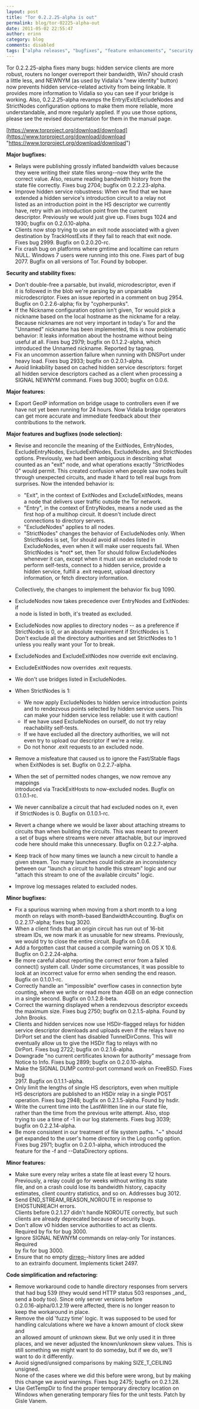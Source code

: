 ```yaml
---
layout: post
title: "Tor 0.2.2.25-alpha is out"
permalink: blog/tor-02225-alpha-out
date: 2011-05-02 22:55:47
author: erinn
category: blog
comments: disabled
tags: ["alpha releases", "bugfixes", "feature enhancements", "security fixes", "strictnodes", "tor"]
---
```


Tor 0.2.2.25-alpha fixes many bugs: hidden service clients are more  
 robust, routers no longer overreport their bandwidth, Win7 should crash  
 a little less, and NEWNYM (as used by Vidalia's "new identity" button)  
 now prevents hidden service-related activity from being linkable. It  
 provides more information to Vidalia so you can see if your bridge is  
 working. Also, 0.2.2.25-alpha revamps the Entry/Exit/ExcludeNodes and  
 StrictNodes configuration options to make them more reliable, more  
 understandable, and more regularly applied. If you use those options,  
 please see the revised documentation for them in the manual page.

[https://www.torproject.org/download/download](https://www.torproject.org/download/download "https://www.torproject.org/download/download")

**Major bugfixes:**

-   Relays were publishing grossly inflated bandwidth values because  
     they were writing their state files wrong--now they write the  
     correct value. Also, resume reading bandwidth history from the  
     state file correctly. Fixes bug 2704; bugfix on 0.2.2.23-alpha.
-   Improve hidden service robustness: When we find that we have  
     extended a hidden service's introduction circuit to a relay not  
     listed as an introduction point in the HS descriptor we currently  
     have, retry with an introduction point from the current  
     descriptor. Previously we would just give up. Fixes bugs 1024 and  
     1930; bugfix on 0.2.0.10-alpha.
-   Clients now stop trying to use an exit node associated with a given  
     destination by TrackHostExits if they fail to reach that exit node.  
     Fixes bug 2999. Bugfix on 0.2.0.20-rc.
-   Fix crash bug on platforms where gmtime and localtime can return  
     NULL. Windows 7 users were running into this one. Fixes part of bug  
     2077. Bugfix on all versions of Tor. Found by boboper.

**Security and stability fixes:**

-   Don't double-free a parsable, but invalid, microdescriptor, even if  
     it is followed in the blob we're parsing by an unparsable  
     microdescriptor. Fixes an issue reported in a comment on bug 2954.  
     Bugfix on 0.2.2.6-alpha; fix by "cypherpunks".
-   If the Nickname configuration option isn't given, Tor would pick a  
     nickname based on the local hostname as the nickname for a relay.  
     Because nicknames are not very important in today's Tor and the  
     "Unnamed" nickname has been implemented, this is now problematic  
     behavior: It leaks information about the hostname without being  
     useful at all. Fixes bug 2979; bugfix on 0.1.2.2-alpha, which  
     introduced the Unnamed nickname. Reported by tagnaq.
-   Fix an uncommon assertion failure when running with DNSPort under  
     heavy load. Fixes bug 2933; bugfix on 0.2.0.1-alpha.
-   Avoid linkability based on cached hidden service descriptors: forget  
     all hidden service descriptors cached as a client when processing a  
     SIGNAL NEWNYM command. Fixes bug 3000; bugfix on 0.0.6.

**Major features:**

-   Export GeoIP information on bridge usage to controllers even if we  
     have not yet been running for 24 hours. Now Vidalia bridge operators  
     can get more accurate and immediate feedback about their  
     contributions to the network.

**Major features and bugfixes (node selection):**

-   Revise and reconcile the meaning of the ExitNodes, EntryNodes,  
     ExcludeEntryNodes, ExcludeExitNodes, ExcludeNodes, and StrictNodes  
     options. Previously, we had been ambiguous in describing what  
     counted as an "exit" node, and what operations exactly "StrictNodes  
     0" would permit. This created confusion when people saw nodes built  
     through unexpected circuits, and made it hard to tell real bugs from  
     surprises. Now the intended behavior is:
    -   "Exit", in the context of ExitNodes and ExcludeExitNodes, means  
         a node that delivers user traffic outside the Tor network.
    -   "Entry", in the context of EntryNodes, means a node used as the  
         first hop of a multihop circuit. It doesn't include direct  
         connections to directory servers.
    -   "ExcludeNodes" applies to all nodes.
    -   "StrictNodes" changes the behavior of ExcludeNodes only. When  
         StrictNodes is set, Tor should avoid all nodes listed in  
         ExcludeNodes, even when it will make user requests fail. When  
         StrictNodes is \*not\* set, then Tor should follow ExcludeNodes  
         whenever it can, except when it must use an excluded node to  
         perform self-tests, connect to a hidden service, provide a  
         hidden service, fulfill a .exit request, upload directory  
         information, or fetch directory information.

    Collectively, the changes to implement the behavior fix bug 1090.
-   ExcludeNodes now takes precedence over EntryNodes and ExitNodes: if  
     a node is listed in both, it's treated as excluded.
-   ExcludeNodes now applies to directory nodes -- as a preference if  
     StrictNodes is 0, or an absolute requirement if StrictNodes is 1.  
     Don't exclude all the directory authorities and set StrictNodes to 1  
     unless you really want your Tor to break.
-   ExcludeNodes and ExcludeExitNodes now override exit enclaving.
-   ExcludeExitNodes now overrides .exit requests.
-   We don't use bridges listed in ExcludeNodes.
-   When StrictNodes is 1:
    -   We now apply ExcludeNodes to hidden service introduction points  
         and to rendezvous points selected by hidden service users. This  
         can make your hidden service less reliable: use it with caution!
    -   If we have used ExcludeNodes on ourself, do not try relay  
         reachability self-tests.
    -   If we have excluded all the directory authorities, we will not  
         even try to upload our descriptor if we're a relay.
    -   Do not honor .exit requests to an excluded node.
-   Remove a misfeature that caused us to ignore the Fast/Stable flags  
     when ExitNodes is set. Bugfix on 0.2.2.7-alpha.
-   When the set of permitted nodes changes, we now remove any mappings  
     introduced via TrackExitHosts to now-excluded nodes. Bugfix on  
     0.1.0.1-rc.
-   We never cannibalize a circuit that had excluded nodes on it, even  
     if StrictNodes is 0. Bugfix on 0.1.0.1-rc.
-   Revert a change where we would be laxer about attaching streams to  
     circuits than when building the circuits. This was meant to prevent  
     a set of bugs where streams were never attachable, but our improved  
     code here should make this unnecessary. Bugfix on 0.2.2.7-alpha.
-   Keep track of how many times we launch a new circuit to handle a  
     given stream. Too many launches could indicate an inconsistency  
     between our "launch a circuit to handle this stream" logic and our  
     "attach this stream to one of the available circuits" logic.
-   Improve log messages related to excluded nodes.

**Minor bugfixes:**

-   Fix a spurious warning when moving from a short month to a long  
     month on relays with month-based BandwidthAccounting. Bugfix on  
     0.2.2.17-alpha; fixes bug 3020.
-   When a client finds that an origin circuit has run out of 16-bit  
     stream IDs, we now mark it as unusable for new streams. Previously,  
     we would try to close the entire circuit. Bugfix on 0.0.6.
-   Add a forgotten cast that caused a compile warning on OS X 10.6.  
     Bugfix on 0.2.2.24-alpha.
-   Be more careful about reporting the correct error from a failed  
     connect() system call. Under some circumstances, it was possible to  
     look at an incorrect value for errno when sending the end reason.  
     Bugfix on 0.1.0.1-rc.
-   Correctly handle an "impossible" overflow cases in connection byte  
     counting, where we write or read more than 4GB on an edge connection  
     in a single second. Bugfix on 0.1.2.8-beta.
-   Correct the warning displayed when a rendezvous descriptor exceeds  
     the maximum size. Fixes bug 2750; bugfix on 0.2.1.5-alpha. Found by  
     John Brooks.
-   Clients and hidden services now use HSDir-flagged relays for hidden  
     service descriptor downloads and uploads even if the relays have no  
     DirPort set and the client has disabled TunnelDirConns. This will  
     eventually allow us to give the HSDir flag to relays with no  
     DirPort. Fixes bug 2722; bugfix on 0.2.1.6-alpha.
-   Downgrade "no current certificates known for authority" message from  
     Notice to Info. Fixes bug 2899; bugfix on 0.2.0.10-alpha.
-   Make the SIGNAL DUMP control-port command work on FreeBSD. Fixes bug  
     2917. Bugfix on 0.1.1.1-alpha.
-   Only limit the lengths of single HS descriptors, even when multiple  
     HS descriptors are published to an HSDir relay in a single POST  
     operation. Fixes bug 2948; bugfix on 0.2.1.5-alpha. Found by hsdir.
-   Write the current time into the LastWritten line in our state file,  
     rather than the time from the previous write attempt. Also, stop  
     trying to use a time of -1 in our log statements. Fixes bug 3039;  
     bugfix on 0.2.2.14-alpha.
-   Be more consistent in our treatment of file system paths. "\~" should  
     get expanded to the user's home directory in the Log config option.  
     Fixes bug 2971; bugfix on 0.2.0.1-alpha, which introduced the  
     feature for the -f and --DataDirectory options.

**Minor features:**

-   Make sure every relay writes a state file at least every 12 hours.  
     Previously, a relay could go for weeks without writing its state  
     file, and on a crash could lose its bandwidth history, capacity  
     estimates, client country statistics, and so on. Addresses bug 3012.
-   Send END\_STREAM\_REASON\_NOROUTE in response to EHOSTUNREACH errors.  
     Clients before 0.2.1.27 didn't handle NOROUTE correctly, but such  
     clients are already deprecated because of security bugs.
-   Don't allow v0 hidden service authorities to act as clients.  
     Required by fix for bug 3000.
-   Ignore SIGNAL NEWNYM commands on relay-only Tor instances. Required  
     by fix for bug 3000.
-   Ensure that no empty [dirreq-](read|write)-history lines are added  
     to an extrainfo document. Implements ticket 2497.

**Code simplification and refactoring:**

-   Remove workaround code to handle directory responses from servers  
     that had bug 539 (they would send HTTP status 503 responses \_and\_  
     send a body too). Since only server versions before  
     0.2.0.16-alpha/0.1.2.19 were affected, there is no longer reason to  
     keep the workaround in place.
-   Remove the old 'fuzzy time' logic. It was supposed to be used for  
     handling calculations where we have a known amount of clock skew and  
     an allowed amount of unknown skew. But we only used it in three  
     places, and we never adjusted the known/unknown skew values. This is  
     still something we might want to do someday, but if we do, we'll  
     want to do it differently.
-   Avoid signed/unsigned comparisons by making SIZE\_T\_CEILING unsigned.  
     None of the cases where we did this before were wrong, but by making  
     this change we avoid warnings. Fixes bug 2475; bugfix on 0.2.1.28.
-   Use GetTempDir to find the proper temporary directory location on  
     Windows when generating temporary files for the unit tests. Patch by  
     Gisle Vanem.

